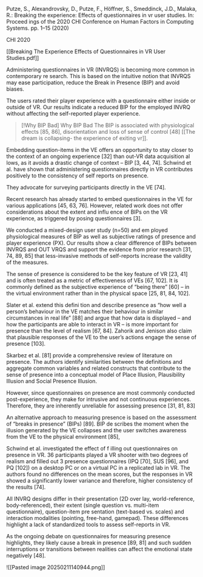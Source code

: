 Putze, S., Alexandrovsky, D., Putze, F., Höffner, S., Smeddinck, J.D., Malaka, R.: Breaking the experience: Effects of questionnaires in vr user studies. In: Proceed ings of the 2020 CHI Conference on Human Factors in Computing Systems. pp. 1–15 (2020)

CHI 2020

[[Breaking The Experience Effects of Questionnaires in VR User Studies.pdf]]

Administering questionnaires in VR (INVRQS) is becoming more common in contemporary re search. This is based on the intuitive notion that INVRQS may ease participation, reduce the Break in Presence (BIP) and avoid biases.

The users rated their player experience with a questionnaire either inside or outside of VR. Our results indicate a reduced BIP for the employed INVRQ without affecting the self-reported player experience.


> [!Why BIP Bad] Why BIP Bad
> The BIP is associated with physiological effects [85, 86], disorientation and loss of sense of control [48] [[The dream is collapsing-  the experience of exiting vr]].


Embedding question-items in the VE offers an opportunity to stay closer to the context of an ongoing experience [32] than out-VR data acquisition al lows, as it avoids a drastic change of context – BIP [3, 44, 74]. Schwind et al. have shown that administering questionnaires directly in VR contributes positively to the consistency of self reports on presence.

They advocate for surveying participants directly in the VE [74].

Recent research has already started to embed questionnaires in the VE for various applications [45, 63, 76]. However, related work does not offer considerations about the extent and influ ence of BIPs on the VR experience, as triggered by posing questionnaires [3].

We conducted a mixed-design user study (n=50) and em ployed physiological measures of BIP as well as subjective ratings of presence and player experience (PX). Our results show a clear difference of BIPs between INVRQS and OUT VRQS and support the evidence from prior research [31, 74, 89, 85] that less-invasive methods of self-reports increase the validity of the measures.

The sense of presence is considered to be the key feature of VR [23, 41] and is often treated as a metric of effectiveness of VEs [67, 102]. It is commonly defined as the subjective experience of “being there” [60] – in the virtual environment rather than in the physical space [25, 81, 84, 102].

Slater et al. extend this defini tion and describe presence as “how well a person’s behaviour in the VE matches their behaviour in similar circumstances in real life” [88] and argue that how data is displayed – and how the participants are able to interact in VR – is more important for presence than the level of realism [67, 84]. Zahorik and Jenison also claim that plausible responses of the VE to the user’s actions engage the sense of presence [103].

Skarbez et al. [81] provide a comprehensive review of literature on presence. The authors identify similarities between the definitions and aggregate common variables and related constructs that contribute to the sense of presence into a conceptual model of Place Illusion, Plausibility Illusion and Social Presence Illusion.

However, since questionnaires on presence are most commonly conducted post-experience, they make for intrusive and not continuous experiences. Therefore, they are inherently unreliable for assessing presence [31, 81, 83]

An alternative approach to measuring presence is based on the assessment of “breaks in presence” (BIPs) [89]. BIP de scribes the moment when the illusion generated by the VE collapses and the user switches awareness from the VE to the physical environment [85],

Schwind et al. investigated the effect of f illing out questionnaires on presence in VR. 36 participants played a VR shooter with two degrees of realism and filled out 3 presence questionnaires (IPQ [70], SUS [96], and PQ [102]) on a desktop PC or on a virtual PC in a replicated lab in VR. The authors found no differences on the mean scores, but the responses in VR showed a significantly lower variance and therefore, higher consistency of the results [74].

All INVRQ designs differ in their presentation (2D over lay, world-reference, body-referenced), their extent (single question vs. multi-item questionnaire), question-item pre sentation (text-based vs. scales) and interaction modalities (pointing, free-hand, gamepad). These differences highlight a lack of standardized tools to assess self-reports in VR.

As the ongoing debate on questionnaires for measuring presence highlights, they likely cause a break in presence [89, 81] and such sudden interruptions or transitions between realities can affect the emotional state negatively [48].

![[Pasted image 20250211140944.png]]